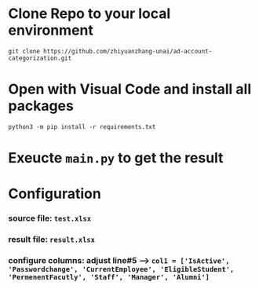 # Clone Repo to your local environment
```
git clone https://github.com/zhiyuanzhang-unai/ad-account-categorization.git
```

# Open with Visual Code and install all packages
```
python3 -m pip install -r requirements.txt
```

# Exeucte ```main.py``` to get the result

# Configuration
### source file: ``` test.xlsx ```
### result file: ``` result.xlsx ```
### configure columns: adjust line#5 --> ```col1 = ['IsActive', 'Passwordchange', 'CurrentEmployee', 'EligibleStudent', 'PermenentFacutly', 'Staff', 'Manager', 'Alumni']```

